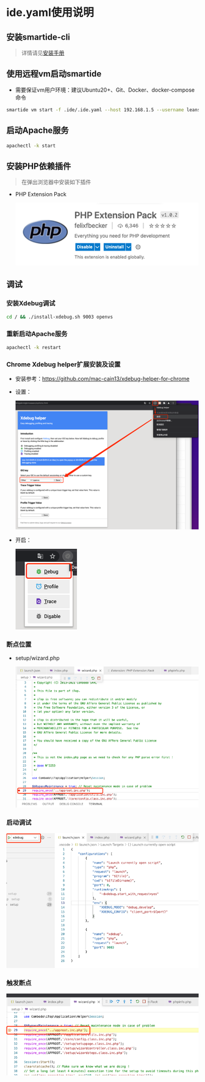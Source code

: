 <!--
* @Author: kenan
* @Date: 2021-10-29 11:06:45
* @LastEditors: kenan
* @LastEditTime: 2021-11-01 10:03:28
* @Description: file content
  -->

# ide.yaml使用说明

## 安装smartide-cli

> 详情请见[安装手册](https://smartide.dev/zh/docs/getting-started/install/)

## 使用远程vm启动smartide
 - 需要保证vm用户环境：建议Ubuntu20+、Git、Docker、docker-compose命令
```bash
smartide vm start -f .ide/.ide.yaml --host 192.168.1.5 --username leansoft --repourl https://github.com/SmartIDE/iTop --password leansoft -d
```
## 启动Apache服务
```bash
apachectl -k start
```
## 安装PHP依赖插件

> 在弹出浏览器中安装如下插件

- PHP Extension Pack
  
  ![php_extension_pack.png](img/php_extension_pack.png)
## 调试
### 安装Xdebug调试
```bash
cd / && ./install-xdebug.sh 9003 openvs
```
### 重新启动Apache服务
```bash
apachectl -k restart
```
### Chrome Xdebug helper扩展安装及设置
- 安装参考：https://github.com/mac-cain13/xdebug-helper-for-chrome
- 设置：
  
  ![chrome_xdebug_install.png](img/chrome_xdebug_install.png)
- 开启：
  
  ![chrome_xdebug_debug.png](img/chrome_xdebug_debug.png)
### 断点位置
- setup/wizard.php
  
  ![setup_wizard_breakpoint.png](img/setup_wizard_breakpoint.png)
### 启动调试

  ![debug.png](img/debug.png)
### 触发断点

  ![debugging.png](img/debugging.png)